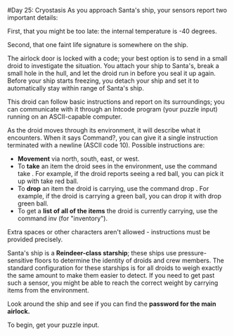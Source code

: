 #Day 25: Cryostasis
As you approach Santa's ship, your sensors report two important details:

First, that you might be too late: the internal temperature is -40 degrees.

Second, that one faint life signature is somewhere on the ship.

The airlock door is locked with a code; your best option is to send in a small droid to investigate the situation. 
You attach your ship to Santa's, break a small hole in the hull, and let the droid run in before you seal it up again. 
Before your ship starts freezing, you detach your ship and set it to automatically stay within range of Santa's ship.

This droid can follow basic instructions and report on its surroundings; you can communicate with it through an Intcode 
program (your puzzle input) running on an ASCII-capable computer.

As the droid moves through its environment, it will describe what it encounters. When it says Command?, you can give 
it a single instruction terminated with a newline (ASCII code 10). Possible instructions are:

* **Movement** via north, south, east, or west.
* To **take** an item the droid sees in the environment, use the command take <name of item>. For example, 
if the droid reports seeing a red ball, you can pick it up with take red ball.
* To **drop** an item the droid is carrying, use the command drop <name of item>. For example, if the droid is 
carrying a green ball, you can drop it with drop green ball.
* To get a **list of all of the items** the droid is currently carrying, use the command inv (for "inventory").

Extra spaces or other characters aren't allowed - instructions must be provided precisely.

Santa's ship is a **Reindeer-class starship**; these ships use pressure-sensitive floors to determine the identity of 
droids and crew members. The standard configuration for these starships is for all droids to weigh exactly the same 
amount to make them easier to detect. If you need to get past such a sensor, you might be able to reach the correct 
weight by carrying items from the environment.

Look around the ship and see if you can find the **password for the main airlock.**

To begin, get your puzzle input.